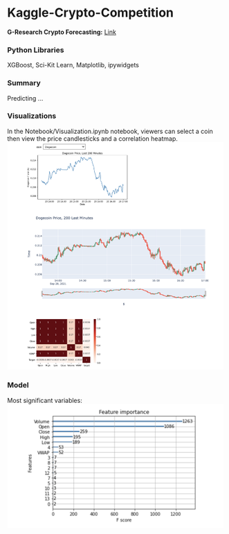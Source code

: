 # Kaggle-Crypto-Competition
<strong>G-Research Crypto Forecasting:</strong> [Link](https://pages.github.com/)

### Python Libraries
XGBoost, Sci-Kit Learn, Matplotlib, ipywidgets

### Summary
Predicting ...

### Visualizations
In the Notebook/Visualization.ipynb notebook, viewers can select a coin then view the price candlesticks and a correlation heatmap.
<img src="Images/visualizations.png" alt="viz" width="500" />

### Model

Most significant variables:
<br>
<img src="Images/XGBoost_var_significance.png" alt="results" width="500" />
